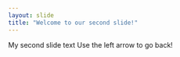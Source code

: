 ```yaml
---
layout: slide
title: "Welcome to our second slide!"
---
```

My second slide text
Use the left arrow to go back!
